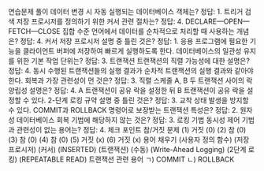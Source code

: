 연습문제 풀이
데이터 변경 시 자동 실행되는 데이터베이스 객체는?
정답: 1. 트리거
검색 저장 프로시저를 정의하기 위한 커서 관련 절차는?
정답: 4. DECLARE—OPEN—FETCH—CLOSE
집합 수준 언어에서 데이터를 순차적으로 처리할 때 사용하는 개념은?
정답: 4. 커서
저장 프로시저 설명 중 틀린 것은?
정답: 1. 응용 프로그램에 필요한 기능을 클라이언트 버퍼에 저장하여 빠르게 실행하도록 한다.
데이터베이스의 일관성 유지를 위한 기본 작업 단위는?
정답: 3. 트랜잭션
트랜잭션의 직렬 가능성에 대한 설명은?
정답: 4. 동시 수행된 트랜잭션들의 실행 결과가 순차적 트랜잭션의 실행 결과와 같아야 한다.
회복과 가장 관련성이 먼 것은?
정답: 3. 직렬 스케줄
A, B 두 트랜잭션 사이의 락 양립성 설명은?
정답: 4. A 트랜잭션이 공유 락을 설정한 뒤 B 트랜잭션이 공유 락을 설정할 수 있다.
2-단계 로킹 규약 설명 중 틀린 것은?
정답: 3. 교착 상태 발생을 방지할 수 있다.
COMMIT과 ROLLBACK 명령어로 보장받는 트랜잭션 특성은?
정답: 2. 원자성
데이터베이스 회복 기법에 해당하지 않는 것은?
정답: 3. 로킹 기법
동시성 제어 기법과 관련성이 없는 용어는?
정답: 4. 체크 포인트
참/거짓 문제
(1) 거짓 (0)
(2) 참 (0)
(3) 참 (0)
(4) 참 (0)
(5) 거짓 (x)
(6) 거짓 (x)
용어 채우기
(사용자 정의 함수)
(저장 프로시저)
(커서)
(INSERTED)
(트랜잭션)
(수동)
(Write-Ahead Logging)
(2단계 로킹)
(REPEATABLE READ)
트랜잭션 관련 용어
ㄱ) COMMIT
ㄴ) ROLLBACK
